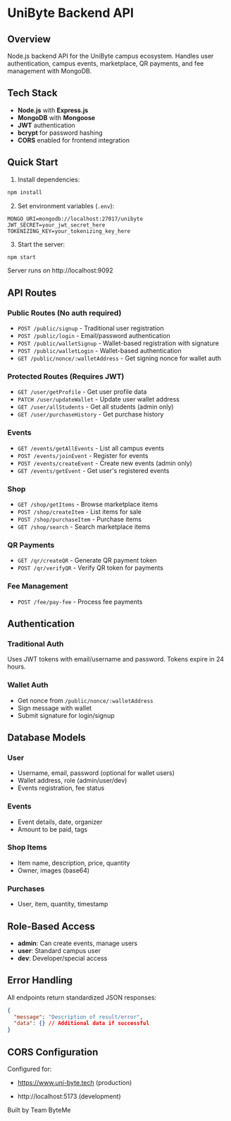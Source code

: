 # UniByte Backend API

## Overview

Node.js backend API for the UniByte campus ecosystem. Handles user authentication, campus events, marketplace, QR payments, and fee management with MongoDB.

## Tech Stack

- **Node.js** with **Express.js**
- **MongoDB** with **Mongoose**
- **JWT** authentication
- **bcrypt** for password hashing
- **CORS** enabled for frontend integration

## Quick Start

1. Install dependencies:
```bash
npm install
```

2. Set environment variables (`.env`):
```env
MONGO_URI=mongodb://localhost:27017/unibyte
JWT_SECRET=your_jwt_secret_here
TOKENIZING_KEY=your_tokenizing_key_here
```

3. Start the server:
```bash
npm start
```

Server runs on http://localhost:9092

## API Routes

### Public Routes (No auth required)
- `POST /public/signup` - Traditional user registration
- `POST /public/login` - Email/password authentication
- `POST /public/walletSignup` - Wallet-based registration with signature
- `POST /public/walletLogin` - Wallet-based authentication
- `GET /public/nonce/:walletAddress` - Get signing nonce for wallet auth

### Protected Routes (Requires JWT)
- `GET /user/getProfile` - Get user profile data
- `PATCH /user/updateWallet` - Update user wallet address
- `GET /user/allStudents` - Get all students (admin only)
- `GET /user/purchaseHistory` - Get purchase history

### Events
- `GET /events/getAllEvents` - List all campus events
- `POST /events/joinEvent` - Register for events
- `POST /events/createEvent` - Create new events (admin only)
- `GET /events/getEvent` - Get user's registered events

### Shop
- `GET /shop/getItems` - Browse marketplace items
- `POST /shop/createItem` - List items for sale
- `POST /shop/purchaseItem` - Purchase items
- `GET /shop/search` - Search marketplace items

### QR Payments
- `GET /qr/createQR` - Generate QR payment token
- `POST /qr/verifyQR` - Verify QR token for payments

### Fee Management
- `POST /fee/pay-fee` - Process fee payments

## Authentication

### Traditional Auth
Uses JWT tokens with email/username and password. Tokens expire in 24 hours.

### Wallet Auth
- Get nonce from `/public/nonce/:walletAddress`
- Sign message with wallet
- Submit signature for login/signup

## Database Models

### User
- Username, email, password (optional for wallet users)
- Wallet address, role (admin/user/dev)
- Events registration, fee status

### Events
- Event details, date, organizer
- Amount to be paid, tags

### Shop Items
- Item name, description, price, quantity
- Owner, images (base64)

### Purchases
- User, item, quantity, timestamp

## Role-Based Access

- **admin**: Can create events, manage users
- **user**: Standard campus user
- **dev**: Developer/special access

## Error Handling

All endpoints return standardized JSON responses:
```json
{
  "message": "Description of result/error",
  "data": {} // Additional data if successful
}
```

## CORS Configuration

Configured for:
- https://www.uni-byte.tech (production)

- http://localhost:5173 (development)

Built by Team ByteMe